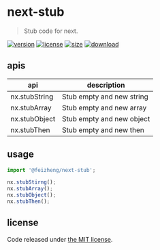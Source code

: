 # next-stub
> Stub code for next.

[![version][version-image]][version-url]
[![license][license-image]][license-url]
[![size][size-image]][size-url]
[![download][download-image]][download-url]

## apis
| api           | description               |
|---------------|---------------------------|
| nx.stubString | Stub empty and new string |
| nx.stubArray  | Stub empty and new array  |
| nx.stubObject | Stub empty and new object |
| nx.stubThen   | Stub empty and new then   |

## usage
```js
import '@feizheng/next-stub';

nx.stubStirng();
nx.stubArray();
nx.stubObject();
nx.stubThen();
```


## license
Code released under [the MIT license](https://github.com/afeiship/next-stub/blob/master/LICENSE.txt).

[version-image]: https://img.shields.io/npm/v/@jswork/next-stub
[version-url]: https://npmjs.org/package/@jswork/next-stub

[license-image]: https://img.shields.io/npm/l/@jswork/next-stub
[license-url]: https://github.com/afeiship/next-stub/blob/master/LICENSE.txt

[size-image]: https://img.shields.io/bundlephobia/minzip/@jswork/next-stub
[size-url]: https://github.com/afeiship/next-stub/blob/master/dist/next-stub.min.js

[download-image]: https://img.shields.io/npm/dm/@jswork/next-stub
[download-url]: https://www.npmjs.com/package/@jswork/next-stub
